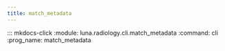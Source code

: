 ```yaml
---
title: match_metadata
---
```

::: mkdocs-click
    :module: luna.radiology.cli.match_metadata
    :command: cli
    :prog_name: match_metadata
